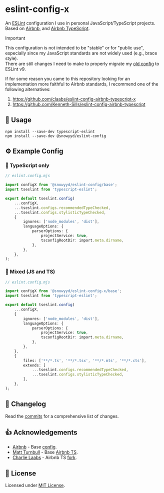 # eslint-config-x

An [ESLint](https://eslint.org/) configuration I use in personal JavaScript/TypeScript projects.  
Based on [Airbnb](https://github.com/airbnb/javascript), and [Airbnb TypeScript](https://github.com/claabs/eslint-config-airbnb-typescript-x).

> [!IMPORTANT]
> This configuration is not intended to be "stable" or for "public use", especially since my JavaScript standards are not widely used (e.g., brace style).  
> There are still changes I need to make to properly migrate my [old config](https://github.com/n0bodysec/eslint-config-n0bodysec) to ESLint v9.
>
> If for some reason you came to this repository looking for an implementation more faithful to Airbnb standards, I recommend one of the following alternatives:
> 1. https://github.com/claabs/eslint-config-airbnb-typescript-x
> 2. https://github.com/Kenneth-Sills/eslint-config-airbnb-typescript

## 🚀 Usage

```shell
npm install --save-dev typescript-eslint
npm install --save-dev @snowyyd/eslint-config
```

## ⚙️ Example Config

### 🥝 TypeScript only
```ts
// eslint.config.mjs

import configX from '@snowyyd/eslint-config/base';
import tseslint from 'typescript-eslint';

export default tseslint.config(
	...configX,
	...tseslint.configs.recommendedTypeChecked,
	...tseslint.configs.stylisticTypeChecked,
	{
		ignores: ['node_modules', 'dist'],
		languageOptions: {
			parserOptions: {
				projectService: true,
				tsconfigRootDir: import.meta.dirname,
			},
		},
	},
);
```

### 🍉 Mixed (JS and TS)
```ts
// eslint.config.mjs

import configX from '@snowyyd/eslint-config-x/base';
import tseslint from 'typescript-eslint';

export default tseslint.config(
	...configX,
	{
		ignores: ['node_modules', 'dist'],
		languageOptions: {
			parserOptions: {
				projectService: true,
				tsconfigRootDir: import.meta.dirname,
			},
		},
	},
	{
		files: ['**/*.ts', '**/*.tsx', '**/*.mts', '**/*.cts'],
		extends: [
			...tseslint.configs.recommendedTypeChecked,
			...tseslint.configs.stylisticTypeChecked,
		],
	},
);
```

## 📝 Changelog

Read the [commits](../../commits) for a comprehensive list of changes.

## 👍 Acknowledgements

- [Airbnb](https://github.com/airbnb) - Base [config](https://github.com/airbnb/javascript).
- [Matt Turnbull](https://github.com/iamturns) - Base [Airbnb TS](https://github.com/iamturns/eslint-config-airbnb-typescript).
- [Charlie Laabs](https://github.com/claabs) - Airbnb TS [fork](https://github.com/claabs/eslint-config-airbnb-typescript-x).

## 📜 License

Licensed under [MIT License](LICENSE).
